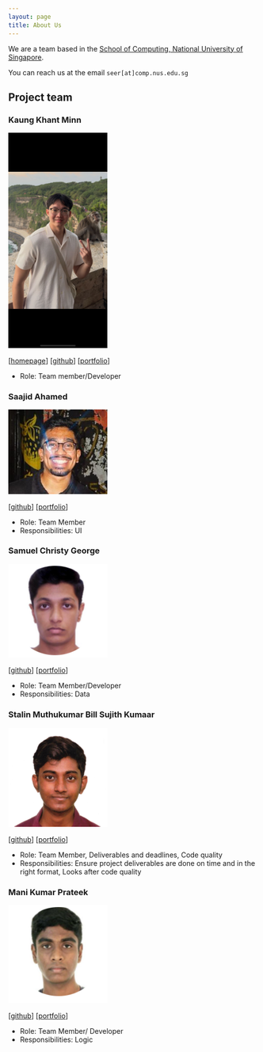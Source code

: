 ```yaml
---
layout: page
title: About Us
---
```


We are a team based in the [School of Computing, National University of Singapore](https://www.comp.nus.edu.sg).

You can reach us at the email `seer[at]comp.nus.edu.sg`

## Project team

### Kaung Khant Minn

<img src="images/khantminn290.png" width="200px">

[[homepage](http://www.comp.nus.edu.sg/~damithch)]
[[github](https://github.com/Khantminn290)]
[[portfolio](team/johndoe.md)]

* Role: Team member/Developer

### Saajid Ahamed

<img src="images/saajid-ahamed.png" width="200px">

[[github](https://github.com/saajid-ahamed)]
[[portfolio](team/johndoe.md)]

* Role: Team Member
* Responsibilities: UI

### Samuel Christy George

<img src="images/samuelcg20.png" width="200px">

[[github](http://github.com/samuelcg20)] [[portfolio](team/johndoe.md)]

* Role: Team Member/Developer
* Responsibilities: Data

### Stalin Muthukumar Bill Sujith Kumaar

<img src="images/sbillsujithkumaar.png" width="200px">

[[github](http://github.com/sbillsujithkumaar)] [[portfolio](team/johndoe.md)]

* Role: Team Member, Deliverables and deadlines, Code quality
* Responsibilities: Ensure project deliverables are done on time and in the right format, Looks after code quality


### Mani Kumar Prateek

<img src="images/prateek2030s.png" width="200px">

[[github](http://github.com/Prateek2030s)]
[[portfolio](team/johndoe.md)]

* Role: Team Member/ Developer
* Responsibilities: Logic
